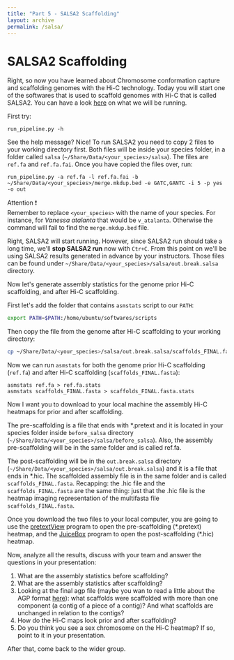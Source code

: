 ```yaml
---
title: "Part 5 - SALSA2 Scaffolding"
layout: archive
permalink: /salsa/
---
```



# SALSA2 Scaffolding

Right, so now you have learned about Chromosome conformation capture and scaffolding genomes with the Hi-C technology. Today you will start one of the softwares that is used to scaffold genomes with Hi-C that is called SALSA2. You can have a look [here](https://github.com/marbl/SALSA) on what we will be running. 

First try:


```console  
run_pipeline.py -h
``` 

See the help message? Nice! To run SALSA2 you need to copy 2 files to your working directory first. Both files will be inside your species folder, in a folder called `salsa` (`~/Share/Data/<your_species>/salsa`). The files are `ref.fa` and `ref.fa.fai`. Once you have copied the files over, run:

```console  
run_pipeline.py -a ref.fa -l ref.fa.fai -b ~/Share/Data/<your_species>/merge.mkdup.bed -e GATC,GANTC -i 5 -p yes -o out
``` 

Attention :exclamation:  
Remember to replace `<your_species>` with the name of your species. For instance, for *Vanessa atalanta* that would be `v_atalanta`. Otherwise the command will fail to find the `merge.mkdup.bed` file.

Right, SALSA2 will start running. However, since SALSA2 run should take a long time, we'll **stop SALSA2 run** now with `Ctr+C`. From this point on we'll be using SALSA2 results generated in advance by your instructors. Those files can be found under `~/Share/Data/<your_species>/salsa/out.break.salsa` directory. 


Now let's generate assembly statistics for the genome prior Hi-C scaffolding, and after Hi-C scaffolding. 

First let's add the folder that contains `asmstats` script to our `PATH`:  

```bash  
export PATH=$PATH:/home/ubuntu/softwares/scripts
```

Then copy the file from the genome after Hi-C scaffolding to your working directory:  
```bash  
cp ~/Share/Data/<your_species>/salsa/out.break.salsa/scaffolds_FINAL.fasta .
```

Now we can run `asmstats` for both the genome prior Hi-C scaffolding (`ref.fa`) and after Hi-C scaffolding (`scaffolds_FINAL.fasta`):

```console  
asmstats ref.fa > ref.fa.stats
asmstats scaffolds_FINAL.fasta > scaffolds_FINAL.fasta.stats
``` 

Now I want you to download to your local machine the assembly Hi-C heatmaps for prior and after scaffolding. 

The pre-scaffolding is a file that ends with \*.pretext and it is located in your species folder inside `before_salsa` directory (`~/Share/Data/<your_species>/salsa/before_salsa`). Also, the assembly pre-scaffolding will be in the same folder and is called ref.fa. 

The post-scaffolding will be in the `out.break.salsa` directory (`~/Share/Data/<your_species>/salsa/out.break.salsa`) and it is a file that ends in \*.hic. The scaffolded assembly file is in the same folder and is called `scaffolds_FINAL.fasta`. Recapping: the .hic file and the `scaffolds_FINAL.fasta` are the same thing: just that the .hic file is the heatmap imaging representation of the multifasta file `scaffolds_FINAL.fasta`.

Once you download the two files to your local computer, you are going to use the [pretextView](https://github.com/wtsi-hpag/PretextView/releases/tag/0.1.3) program to open the pre-scaffolding (\*.pretext) heatmap, and the [JuiceBox](https://www.aidenlab.org/juicebox/) program to open the post-scaffolding (\*.hic) heatmap.   

Now, analyze all the results, discuss with your team and answer the questions in your presentation:

1. What are the assembly statistics before scaffolding?
2. What are the assembly statistics after scaffolding?
3. Looking at the final agp file (maybe you wan to read a little about the AGP format [here](https://www.ncbi.nlm.nih.gov/assembly/agp/AGP_Specification/)): what scaffolds were scaffolded with more than one component (a contig of a piece of a contig)? And what scaffolds are unchanged in relation to the contigs?
4. How do the Hi-C maps look prior and after scaffolding?
5. Do you think you see a sex chromosome on the Hi-C heatmap? If so, point to it in your presentation.

After that, come back to the wider group.
